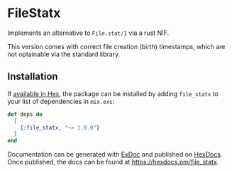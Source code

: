 # FileStatx

Implements an alternative to `File.stat/1` via a rust NIF.

This version comes with correct file creation (birth) timestamps, which are not optainable via the standard library.

## Installation

If [available in Hex](https://hex.pm/docs/publish), the package can be installed
by adding `file_statx` to your list of dependencies in `mix.exs`:

```elixir
def deps do
  [
    {:file_statx, "~> 1.0.0"}
  ]
end
```

Documentation can be generated with [ExDoc](https://github.com/elixir-lang/ex_doc)
and published on [HexDocs](https://hexdocs.pm). Once published, the docs can
be found at <https://hexdocs.pm/file_statx>.
